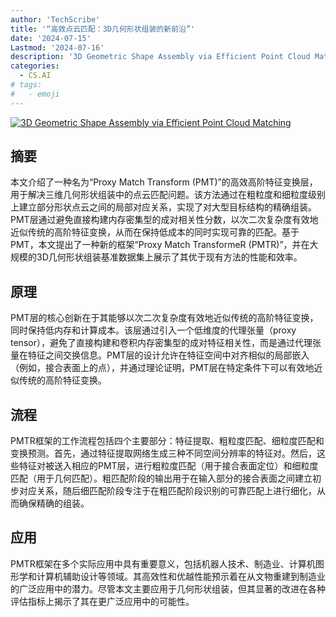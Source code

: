 ```yaml
---
author: 'TechScribe'
title: '“高效点云匹配：3D几何形状组装的新前沿”'
date: '2024-07-15'
Lastmod: '2024-07-16'
description: '3D Geometric Shape Assembly via Efficient Point Cloud Matching'
categories:
  - CS.AI
# tags:
#   - emoji
---
```


[![3D Geometric Shape Assembly via Efficient Point Cloud Matching](https://arxiv-research-1301205113.cos.ap-guangzhou.myqcloud.com/images/2407.10542v1.pdf_0.jpg)](https://arxiv.org/abs/2407.10542v1)

## 摘要

本文介绍了一种名为“Proxy Match Transform (PMT)”的高效高阶特征变换层，用于解决三维几何形状组装中的点云匹配问题。该方法通过在粗粒度和细粒度级别上建立部分形状点云之间的局部对应关系，实现了对大型目标结构的精确组装。PMT层通过避免直接构建内存密集型的成对相关性分数，以次二次复杂度有效地近似传统的高阶特征变换，从而在保持低成本的同时实现可靠的匹配。基于PMT，本文提出了一种新的框架“Proxy Match TransformeR (PMTR)”，并在大规模的3D几何形状组装基准数据集上展示了其优于现有方法的性能和效率。<!--more-->

## 原理

PMT层的核心创新在于其能够以次二次复杂度有效地近似传统的高阶特征变换，同时保持低内存和计算成本。该层通过引入一个低维度的代理张量（proxy tensor），避免了直接构建和卷积内存密集型的成对特征相关性，而是通过代理张量在特征之间交换信息。PMT层的设计允许在特征空间中对齐相似的局部嵌入（例如，接合表面上的点），并通过理论证明，PMT层在特定条件下可以有效地近似传统的高阶特征变换。

## 流程

PMTR框架的工作流程包括四个主要部分：特征提取、粗粒度匹配、细粒度匹配和变换预测。首先，通过特征提取网络生成三种不同空间分辨率的特征对。然后，这些特征对被送入相应的PMT层，进行粗粒度匹配（用于接合表面定位）和细粒度匹配（用于几何匹配）。粗匹配阶段的输出用于在输入部分的接合表面之间建立初步对应关系，随后细匹配阶段专注于在粗匹配阶段识别的可靠匹配上进行细化，从而确保精确的组装。

## 应用

PMTR框架在多个实际应用中具有重要意义，包括机器人技术、制造业、计算机图形学和计算机辅助设计等领域。其高效性和优越性能预示着在从文物重建到制造业的广泛应用中的潜力。尽管本文主要应用于几何形状组装，但其显著的改进在各种评估指标上揭示了其在更广泛应用中的可能性。